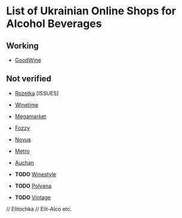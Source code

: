 # List of Ukrainian Online Shops for Alcohol Beverages

## Working

- [GoodWine](http://goodwine.com.ua/)

## Not verified

- [Rozetka](http://rozetka.com) [ISSUES]
- [Winetime](http://winetime.com.ua/)
- [Megamarket](http://megamarket.ua/)
- [Fozzy](http://fozzy.zakaz.ua)
- [Novus](http://novus.zakaz.ua) 
- [Metro](http://metro.zakaz.ua)
- [Auchan](http://auchan.zakaz.ua)

- **TODO** [Winestyle](http://winestyle.com.ua/)
- **TODO** [Polyana](https://www.polyana.ua/catalog/11543/)
- **TODO** [Vintage](http://vintagemarket.com.ua/)

// Elitochka
// Elit-Alco etc.
